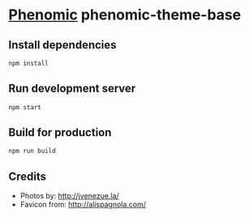 # [Phenomic](https://github.com/MoOx/phenomic) phenomic-theme-base

## Install dependencies

```sh
npm install
```

## Run development server

```sh
npm start
```

## Build for production

```sh
npm run build
```

## Credits
- Photos by: http://jvenezue.la/
- Favicon from: http://alispagnola.com/
